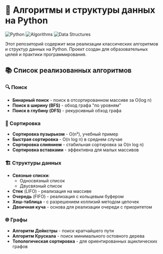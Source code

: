 # 🚀 Алгоритмы и структуры данных на Python

![Python](https://img.shields.io/badge/Python-3.8+-blue?logo=python)
![Algorithms](https://img.shields.io/badge/Algorithms-%F0%9F%94%8D-green)
![Data Structures](https://img.shields.io/badge/Data_Structures-%F0%9F%92%BE-orange)

Этот репозиторий содержит мои реализации классических алгоритмов и структур данных на Python. Проект создан для образовательных целей и практики программирования.

## 📚 Список реализованных алгоритмов

### 🔍 Поиск
- **Бинарный поиск** - поиск в отсортированном массиве за O(log n)
- **Поиск в ширину (BFS)** - обход графа "по уровням"
- **Поиск в глубину (DFS)** - рекурсивный обход графа

### 🔢 Сортировка
- **Сортировка пузырьком** - O(n²), учебный пример
- **Быстрая сортировка** - O(n log n) в среднем случае
- **Сортировка слиянием** - стабильная сортировка за O(n log n)
- **Сортировка вставками** - эффективна для малых массивов

### 🏗 Структуры данных
- **Связные списки**:
  - Односвязный список
  - Двусвязный список
- **Стек** (LIFO) - реализация на массиве
- **Очередь** (FIFO) - реализация с кольцевым буфером
- **Хеш-таблица** - с разрешением коллизий методом цепочек
- **Двоичная куча** - основа для реализации очереди с приоритетом

### 🌐 Графы
- **Алгоритм Дейкстры** - поиск кратчайшего пути
- **Алгоритм Крускала** - поиск минимального остовного дерева
- **Топологическая сортировка** - для ориентированных ациклических графов